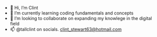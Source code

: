 - 👋 Hi, I’m Clint
- 🌱 I’m currently learning coding fundamentals and concepts
- 💞️ I’m looking to collaborate on expanding my knowlege in the digital field
- 📫 @tallclint on socials. clint_stewart63@hotmail.com

<!--- but the man was tall
tallclint/tallclint is a ✨ special ✨ repository because its `README.md` (this file) appears on your GitHub profile.
You can click the Preview link to take a look at your changes.
--->
